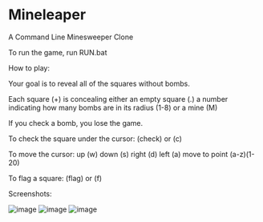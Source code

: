# Mineleaper
 A Command Line Minesweeper Clone

To run the game, run RUN.bat

How to play: 

Your goal is to reveal all of the squares without bombs. 

Each square (+) is concealing either an empty square (.)
a number indicating how many bombs are in its radius (1-8)
or a mine (M)

If you check a bomb, you lose the game. 

To check the square under the cursor:
	(check) or (c)

To move the cursor: 
	up      (w) 
	down    (s)
	right   (d)
	left    (a)
	move to point (a-z)(1-20)

To flag a square:
	(flag) or (f)








Screenshots:

![image](https://user-images.githubusercontent.com/64712073/172502681-28a54fb6-160a-4a22-9ce0-b7163c76a045.png)
![image](https://user-images.githubusercontent.com/64712073/172502703-ac71ba99-2a26-4ccf-9c88-6a3dd6d80fa9.png)
![image](https://user-images.githubusercontent.com/64712073/172502791-9814d296-6884-4e02-8533-d820ebf8c9d8.png)

	

